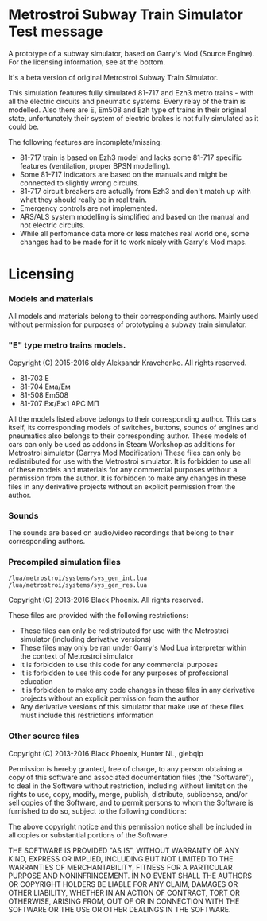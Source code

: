 Metrostroi Subway Train Simulator
Test message
================================================================================
A prototype of a subway simulator, based on Garry's Mod (Source Engine).
For the licensing information, see at the bottom.

It's a beta version of original Metrostroi Subway Train Simulator.

This simulation features fully simulated 81-717 and Ezh3 metro trains - with all
the electric circuits and pneumatic systems. Every relay of the train is modelled.
Also there are E, Em508 and Ezh type of trains in their original state, unfortunately their system of electric brakes is  not fully simulated as it could be. 

The following features are incomplete/missing:

- 81-717 train is based on Ezh3 model and lacks some 81-717 specific features
(ventilation, proper BPSN modelling).
- Some 81-717 indicators are based on the manuals and might be connected
to slightly wrong circuits. 
- 81-717 circuit breakers are actually from Ezh3 and don't match up with
what they should really be in real train. 
- Emergency controls are not implemented.
- ARS/ALS system modelling is simplified and based on the manual and not electric circuits.
- While all perfomance data more or less matches real world one, some changes
had to be made for it to work nicely with Garry's Mod maps.


Licensing
================================================================================
### Models and materials
All models and materials belong to their corresponding authors. Mainly used without
permission for purposes of prototyping a subway train simulator.



### "E" type metro trains models. 

Copyright (C) 2015-2016 oldy Aleksandr Kravchenko. All rights reserved.

- 81-703 Е 
- 81-704 Ема/Ем 
- 81-508 Еm508
- 81-707 Еж/Еж1 АРС МП


All the models listed above belongs to their corresponding author.  This cars itself, its corresponding models of switches, buttons, sounds of engines and pneumatics also belongs to their corresponding author.
These models of cars can only be used as addons in Steam Workshop as additions for Metrostroi simulator (Garrys Mod Modification) 
These files can only be redistributed for use with the Metrostroi simulator. It is forbidden to use all of these models and materials for any commercial purposes without a permission from the author. It is forbidden to make any changes in these files in any derivative projects without an explicit permission from the author. 



### Sounds
The sounds are based on audio/video recordings that belong to their corresponding
authors.


### Precompiled simulation files
`/lua/metrostroi/systems/sys_gen_int.lua`
`/lua/metrostroi/systems/sys_gen_res.lua`

Copyright (C) 2013-2016 Black Phoenix. All rights reserved.

These files are provided with the following restrictions:

- These files can only be redistributed for use with the Metrostroi simulator (including derivative versions)
- These files may only be ran under Garry's Mod Lua interpreter within the context of Metrostroi simulator
- It is forbidden to use this code for any commercial purposes
- It is forbidden to use this code for any purposes of professional education
- It is forbidden to make any code changes in these files in any derivative projects without an explicit permission from the author
- Any derivative versions of this simulator that make use of these files must include this restrictions information


### Other source files

Copyright (C) 2013-2016 Black Phoenix, Hunter NL, glebqip

Permission is hereby granted, free of charge, to any person obtaining a copy of this software and associated documentation files (the "Software"), to deal in the Software without restriction, including without limitation the rights to use, copy, modify, merge, publish, distribute, sublicense, and/or sell copies of the Software, and to permit persons to whom the Software is furnished to do so, subject to the following conditions:

The above copyright notice and this permission notice shall be included in all copies or substantial portions of the Software.

THE SOFTWARE IS PROVIDED "AS IS", WITHOUT WARRANTY OF ANY KIND, EXPRESS OR IMPLIED, INCLUDING BUT NOT LIMITED TO THE WARRANTIES OF MERCHANTABILITY, FITNESS FOR A PARTICULAR PURPOSE AND NONINFRINGEMENT. IN NO EVENT SHALL THE AUTHORS OR COPYRIGHT HOLDERS BE LIABLE FOR ANY CLAIM, DAMAGES OR OTHER LIABILITY, WHETHER IN AN ACTION OF CONTRACT, TORT OR OTHERWISE, ARISING FROM, OUT OF OR IN CONNECTION WITH THE SOFTWARE OR THE USE OR OTHER DEALINGS IN THE SOFTWARE.
